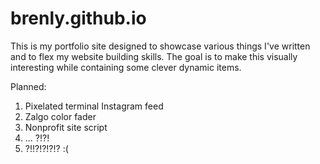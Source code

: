 # brenly.github.io

This is my portfolio site designed to showcase various things I've written and to flex my website building skills. The goal is to make this visually interesting while containing some clever dynamic items.

Planned: 
1. Pixelated terminal Instagram feed
2. Zalgo color fader
3. Nonprofit site script
4. ... ?!?!
5. ?!!?!?!?!? :(
